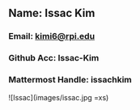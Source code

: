 ## Name: Issac Kim
### Email: kimi6@rpi.edu
### Github Acc: Issac-Kim
### Mattermost Handle: issachkim
![Issac](images/issac.jpg =xs)
